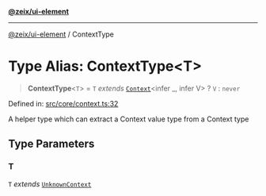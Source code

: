 [**@zeix/ui-element**](../README.md)

***

[@zeix/ui-element](../globals.md) / ContextType

# Type Alias: ContextType\<T\>

> **ContextType**\<`T`\> = `T` *extends* [`Context`](Context.md)\<infer \_, infer V\> ? `V` : `never`

Defined in: [src/core/context.ts:32](https://github.com/zeixcom/ui-element/blob/1e5ebee179adfc4619d3d0e9d2b864d1e97ba797/src/core/context.ts#L32)

A helper type which can extract a Context value type from a Context type

## Type Parameters

### T

`T` *extends* [`UnknownContext`](UnknownContext.md)
